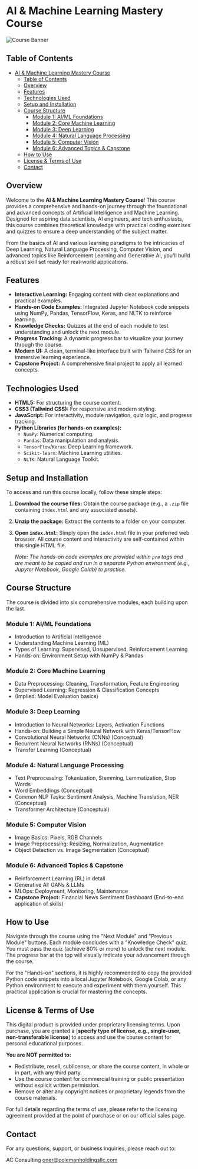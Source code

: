 # AI & Machine Learning Mastery Course

![Course Banner](<img width="1024" height="1024" alt="image" src="https://github.com/user-attachments/assets/b410ff71-c58c-4ea6-89a9-f75a3174e914" />
)

## Table of Contents

-   [AI & Machine Learning Mastery Course](#ai--machine-learning-mastery-course)
    -   [Table of Contents](#table-of-contents)
    -   [Overview](#overview)
    -   [Features](#features)
    -   [Technologies Used](#technologies-used)
    -   [Setup and Installation](#setup-and-installation)
    -   [Course Structure](#course-structure)
        -   [Module 1: AI/ML Foundations](#module-1-aiml-foundations)
        -   [Module 2: Core Machine Learning](#module-2-core-machine-learning)
        -   [Module 3: Deep Learning](#module-3-deep-learning)
        -   [Module 4: Natural Language Processing](#module-4-natural-language-processing)
        -   [Module 5: Computer Vision](#module-5-computer-vision)
        -   [Module 6: Advanced Topics & Capstone](#module-6-advanced-topics--capstone)
    -   [How to Use](#how-to-use)
    -   [License & Terms of Use](#license--terms-of-use)
    -   [Contact](#contact)

## Overview

Welcome to the **AI & Machine Learning Mastery Course**! This course provides a comprehensive and hands-on journey through the foundational and advanced concepts of Artificial Intelligence and Machine Learning. Designed for aspiring data scientists, AI engineers, and tech enthusiasts, this course combines theoretical knowledge with practical coding exercises and quizzes to ensure a deep understanding of the subject matter.

From the basics of AI and various learning paradigms to the intricacies of Deep Learning, Natural Language Processing, Computer Vision, and advanced topics like Reinforcement Learning and Generative AI, you'll build a robust skill set ready for real-world applications.

## Features

*   **Interactive Learning:** Engaging content with clear explanations and practical examples.
*   **Hands-on Code Examples:** Integrated Jupyter Notebook code snippets using NumPy, Pandas, TensorFlow, Keras, and NLTK to reinforce learning.
*   **Knowledge Checks:** Quizzes at the end of each module to test understanding and unlock the next module.
*   **Progress Tracking:** A dynamic progress bar to visualize your journey through the course.
*   **Modern UI:** A clean, terminal-like interface built with Tailwind CSS for an immersive learning experience.
*   **Capstone Project:** A comprehensive final project to apply all learned concepts.

## Technologies Used

*   **HTML5:** For structuring the course content.
*   **CSS3 (Tailwind CSS):** For responsive and modern styling.
*   **JavaScript:** For interactivity, module navigation, quiz logic, and progress tracking.
*   **Python Libraries (for hands-on examples):**
    *   `NumPy`: Numerical computing.
    *   `Pandas`: Data manipulation and analysis.
    *   `TensorFlow`/`Keras`: Deep Learning framework.
    *   `Scikit-learn`: Machine Learning utilities.
    *   `NLTK`: Natural Language Toolkit.

## Setup and Installation

To access and run this course locally, follow these simple steps:

1.  **Download the course files:**
    Obtain the course package (e.g., a `.zip` file containing `index.html` and any associated assets).
2.  **Unzip the package:**
    Extract the contents to a folder on your computer.
3.  **Open `index.html`:**
    Simply open the `index.html` file in your preferred web browser. All course content and interactivity are self-contained within this single HTML file.

    _Note: The hands-on code examples are provided within `pre` tags and are meant to be copied and run in a separate Python environment (e.g., Jupyter Notebook, Google Colab) to practice._

## Course Structure

The course is divided into six comprehensive modules, each building upon the last.

### Module 1: AI/ML Foundations
-   Introduction to Artificial Intelligence
-   Understanding Machine Learning (ML)
-   Types of Learning: Supervised, Unsupervised, Reinforcement Learning
-   Hands-on: Environment Setup with NumPy & Pandas

### Module 2: Core Machine Learning
-   Data Preprocessing: Cleaning, Transformation, Feature Engineering
-   Supervised Learning: Regression & Classification Concepts
-   (Implied: Model Evaluation basics)

### Module 3: Deep Learning
-   Introduction to Neural Networks: Layers, Activation Functions
-   Hands-on: Building a Simple Neural Network with Keras/TensorFlow
-   Convolutional Neural Networks (CNNs) (Conceptual)
-   Recurrent Neural Networks (RNNs) (Conceptual)
-   Transfer Learning (Conceptual)

### Module 4: Natural Language Processing
-   Text Preprocessing: Tokenization, Stemming, Lemmatization, Stop Words
-   Word Embeddings (Conceptual)
-   Common NLP Tasks: Sentiment Analysis, Machine Translation, NER (Conceptual)
-   Transformer Architecture (Conceptual)

### Module 5: Computer Vision
-   Image Basics: Pixels, RGB Channels
-   Image Preprocessing: Resizing, Normalization, Augmentation
-   Object Detection vs. Image Segmentation (Conceptual)

### Module 6: Advanced Topics & Capstone
-   Reinforcement Learning (RL) in detail
-   Generative AI: GANs & LLMs
-   MLOps: Deployment, Monitoring, Maintenance
-   **Capstone Project:** Financial News Sentiment Dashboard (End-to-end application of skills)

## How to Use

Navigate through the course using the "Next Module" and "Previous Module" buttons. Each module concludes with a "Knowledge Check" quiz. You must pass the quiz (achieve 80% or more) to unlock the next module. The progress bar at the top will visually indicate your advancement through the course.

For the "Hands-on" sections, it is highly recommended to copy the provided Python code snippets into a local Jupyter Notebook, Google Colab, or any Python environment to execute and experiment with them yourself. This practical application is crucial for mastering the concepts.

## License & Terms of Use

This digital product is provided under proprietary licensing terms. Upon purchase, you are granted a [**specify type of license, e.g., single-user, non-transferable license**] to access and use the course content for personal educational purposes.

**You are NOT permitted to:**
*   Redistribute, resell, sublicense, or share the course content, in whole or in part, with any third party.
*   Use the course content for commercial training or public presentation without explicit written permission.
*   Remove or alter any copyright notices or proprietary legends from the course materials.

For full details regarding the terms of use, please refer to the licensing agreement provided at the point of purchase or on our official sales page.

## Contact

For any questions, support, or business inquiries, please reach out to:

AC Consulting
oner@colemanholdingsllc.com
